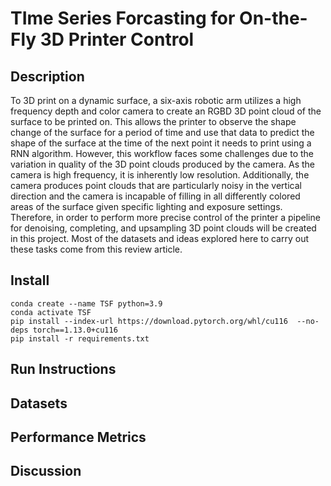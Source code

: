 # TIme Series Forcasting for On-the-Fly 3D Printer Control

## Description
To 3D print on a dynamic surface, a six-axis robotic arm utilizes a high frequency depth and color camera to create an 
RGBD 3D point cloud of the surface to be printed on. This allows the printer to observe the shape change of the surface 
for a period of time and use that data to predict the shape of the surface at the time of the next point it needs to 
print using a RNN algorithm. However, this workflow faces some challenges due to the variation in quality of the 3D 
point clouds produced by the camera. As the camera is high frequency, it is inherently low resolution. Additionally, the 
camera produces point clouds that are particularly noisy in the vertical direction and the camera is incapable of 
filling in all differently colored areas of the surface given specific lighting and exposure settings. Therefore, in
order to perform more precise control of the printer a pipeline for denoising, completing, and upsampling 3D point 
clouds will be created in this project. Most of the datasets and ideas explored here to carry out these tasks come from 
this review article.

## Install
```
conda create --name TSF python=3.9
conda activate TSF
pip install --index-url https://download.pytorch.org/whl/cu116  --no-deps torch==1.13.0+cu116
pip install -r requirements.txt
```

## Run Instructions

## Datasets

## Performance Metrics

## Discussion